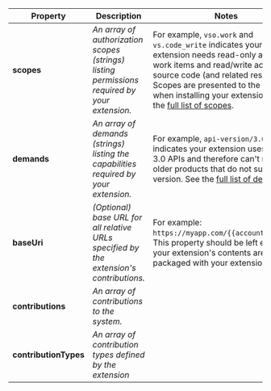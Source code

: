 
| Property | Description | Notes |
| --- | --- | --- |
| **scopes** | *An array of authorization scopes (strings) listing permissions required by your extension.* | For example, `vso.work` and `vs.code_write` indicates your extension needs read-only access to work items and read/write access to source code (and related resource). Scopes are presented to the user when installing your extension. See the [full list of scopes](../develop/manifest.md#scopes). |
| **demands** | *An array of demands (strings) listing the capabilities required by your extension.* | For example, `api-version/3.0` indicates your extension uses version 3.0 APIs and therefore can't run in older products that do not support this version. See the [full list of demands](../develop/manifest.md#demands). |
| **baseUri** | *(Optional) base URL for all relative URLs specified by the extension's contributions.* | For example: ```https://myapp.com/{{account.name}}/```. This property should be left empty if your extension's contents are packaged with your extension. |
| **contributions** | *An array of contributions to the system.* |  |
| **contributionTypes** | *An array of contribution types defined by the extension* |  |



